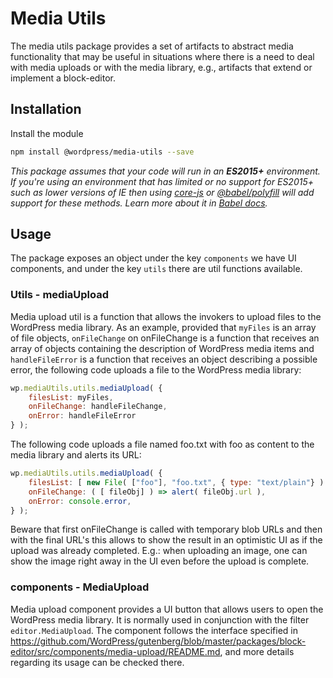 # Media Utils

The media utils package provides a set of artifacts to abstract media functionality that may be useful in situations where there is a need to deal with media uploads or with the media library, e.g., artifacts that extend or implement a block-editor.

## Installation

Install the module

```bash
npm install @wordpress/media-utils --save
```

_This package assumes that your code will run in an **ES2015+** environment. If you're using an environment that has limited or no support for ES2015+ such as lower versions of IE then using [core-js](https://github.com/zloirock/core-js) or [@babel/polyfill](https://babeljs.io/docs/en/next/babel-polyfill) will add support for these methods. Learn more about it in [Babel docs](https://babeljs.io/docs/en/next/caveats)._

## Usage

The package exposes an object under the key `components` we have UI components, and under the key `utils` there are util functions available.

### Utils - mediaUpload

Media upload util is a function that allows the invokers to upload files to the WordPress media library.
As an example, provided that `myFiles` is an array of file objects, `onFileChange` on onFileChange is a function that receives an array of objects containing the description of WordPress media items and `handleFileError` is a function that receives an object describing a possible error, the following code uploads a file to the WordPress media library:
```js
wp.mediaUtils.utils.mediaUpload( {
    filesList: myFiles,
    onFileChange: handleFileChange,
    onError: handleFileError
} );
```

The following code uploads a file named foo.txt with foo as content to the media library and alerts its URL:
```js
wp.mediaUtils.utils.mediaUpload( {
    filesList: [ new File( ["foo"], "foo.txt", { type: "text/plain"} ) ],
    onFileChange: ( [ fileObj] ) => alert( fileObj.url ),
    onError: console.error,
} );
```

Beware that first onFileChange is called with temporary blob URLs and then with the final URL's this allows to show the result in an optimistic UI as if the upload was already completed. E.g.: when uploading an image, one can show the image right away in the UI even before the upload is complete.


### components - MediaUpload

Media upload component provides a UI button that allows users to open the WordPress media library. It is normally used in conjunction with the filter `editor.MediaUpload`.
The component follows the interface specified in https://github.com/WordPress/gutenberg/blob/master/packages/block-editor/src/components/media-upload/README.md, and more details regarding its usage can be checked there.

